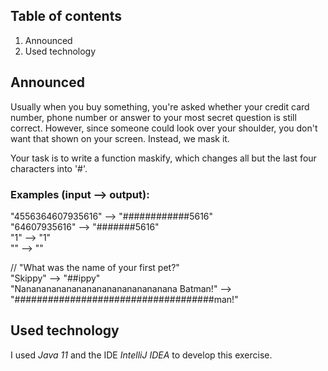 ## Table of contents
1) Announced
2) Used technology

## Announced
Usually when you buy something, you're asked whether your credit card number, phone number or answer to your most secret question is still correct. However, since someone could look over your shoulder, you don't want that shown on your screen. Instead, we mask it.

Your task is to write a function maskify, which changes all but the last four characters into '#'.

### Examples (input --> output):

"4556364607935616" --> "############5616"  
"64607935616" -->      "#######5616"  
"1" -->                "1"  
"" -->                 ""

// "What was the name of your first pet?"  
"Skippy" --> "##ippy"  
"Nananananananananananananananana Batman!" --> "####################################man!"

## Used technology
I used _Java 11_ and the IDE _IntelliJ IDEA_ to develop this exercise.
